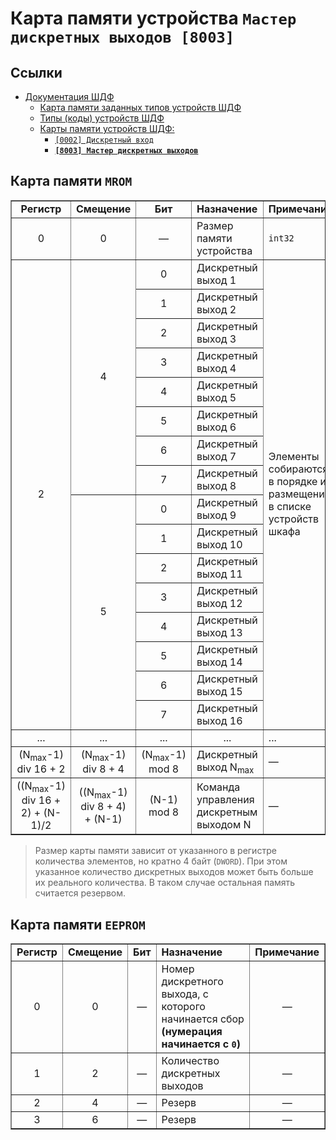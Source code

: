 # Карта памяти устройства `Мастер дискретных выходов [8003]`

## Ссылки

- [Документация ШДФ](/shdf/)
  - [Карта памяти заданных типов устройств ШДФ](/shdf/devices-map.md)
  - [Типы (коды) устройств ШДФ](/shdf/device-types.md)
  - [Карты памяти устройств ШДФ:](/shdf/maps/)
    - [`[0002] Дискретный вход`](/shdf/maps/di%20[0002].md)
    - [**`[8003] Мастер дискретных выходов`**](/shdf/maps/mdo%20[8003].md)

## Карта памяти `MROM`

<table summary="Карта памяти `MROM`" border="1">
    <tbody valign="center" align="center">
        <tr>
            <td><strong>Регистр</strong></td>
            <td><strong>Смещение</strong></td>
            <td><strong>Бит</strong></td>
            <td align="left"><strong>Назначение</strong></td>
            <td align="left"><strong>Примечание</strong></td>
        </tr>
        <tr>
            <td>0</td>
            <td>0</td>
            <td>—</td>
            <td align="left">Размер памяти устройства</td>
            <td align="left"><code>int32</code></td>
        </tr>
        <tr>
            <td rowspan="16">2</td>
            <td rowspan="8">4</td>
            <td>0</td>
            <td align="left">Дискретный выход 1</td>
            <td rowspan="16" align="left">Элементы собираются в порядке их размещения в списке устройств шкафа</td>
        </tr>
        <tr>
            <td>1</td>
            <td align="left">Дискретный выход 2</td>
        </tr>
        <tr>
            <td>2</td>
            <td align="left">Дискретный выход 3</td>
        </tr>
        <tr>
            <td>3</td>
            <td align="left">Дискретный выход 4</td>
        </tr>
        <tr>
            <td>4</td>
            <td align="left">Дискретный выход 5</td>
        </tr>
        <tr>
            <td>5</td>
            <td align="left">Дискретный выход 6</td>
        </tr>
        <tr>
            <td>6</td>
            <td align="left">Дискретный выход 7</td>
        </tr>
        <tr>
            <td>7</td>
            <td align="left">Дискретный выход 8</td>
        </tr>
            <td rowspan="8">5</td>
            <td>0</td>
            <td align="left">Дискретный выход 9</td>
        </tr>
        <tr>
            <td>1</td>
            <td align="left">Дискретный выход 10</td>
        </tr>
        <tr>
            <td>2</td>
            <td align="left">Дискретный выход 11</td>
        </tr>
        <tr>
            <td>3</td>
            <td align="left">Дискретный выход 12</td>
        </tr>
        <tr>
            <td>4</td>
            <td align="left">Дискретный выход 13</td>
        </tr>
        <tr>
            <td>5</td>
            <td align="left">Дискретный выход 14</td>
        </tr>
        <tr>
            <td>6</td>
            <td align="left">Дискретный выход 15</td>
        </tr>
        <tr>
            <td>7</td>
            <td align="left">Дискретный выход 16</td>
        </tr>
        <tr>
            <td>...</td>
            <td>...</td>
            <td>...</td>
            <td>...</td>
            <td align="left">...</td>
        </tr>
        <tr>
            <td>(N<sub>max</sub>-1) div 16 + 2</td>
            <td>(N<sub>max</sub>-1) div 8 + 4</td>
            <td>(N<sub>max</sub>-1) mod 8</td>
            <td align="left">Дискретный выход N<sub>max</sub></td>
            <td align="left">—</td>
        </tr>
        <tr>
            <td>((N<sub>max</sub>-1) div 16 + 2) + (N-1)/2</td>
            <td>((N<sub>max</sub>-1) div 8 + 4) + (N-1)</td>
            <td>(N-1) mod 8</td>
            <td align="left">Команда управления дискретным выходом N</td>
            <td align="left">—</td>
        </tr>
    </tbody>
</table>

> Размер карты памяти зависит от указанного в регистре  количества элементов, но кратно 4 байт (`DWORD`). При этом указанное количество дискретных выходов может быть больше их реального количества. В таком случае остальная память считается резервом.

## Карта памяти `EEPROM`

<table summary="Карта памяти `EEPROM`" border="1">
    <tbody valign="center" align="center">
        <tr>
            <td><strong>Регистр</strong></td>
            <td><strong>Смещение</strong></td>
            <td><strong>Бит</strong></td>
            <td align="left"><strong>Назначение</strong></td>
            <td align="left"><strong>Примечание</strong></td>
        </tr>
        <tr>
            <td>0</td>
            <td>0</td>
            <td>—</td>
            <td align="left">Номер дискретного выхода, с которого начинается сбор <strong>(нумерация начинается с <code>0</code>)</strong></td>
            <td>—</td>
        </tr>
        <tr>
            <td>1</td>
            <td>2</td>
            <td>—</td>
            <td align="left">Количество дискретных выходов</td>
            <td>—</td>
        </tr>
        <tr>
            <td>2</td>
            <td>4</td>
            <td>—</td>
            <td align="left">Резерв</td>
            <td>—</td>
        </tr>
        <tr>
            <td>3</td>
            <td>6</td>
            <td>—</td>
            <td align="left">Резерв</td>
            <td>—</td>
        </tr>
    </tbody>
</table>
